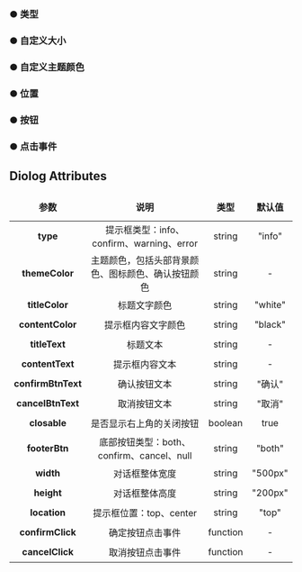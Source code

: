 <script lang="ts" setup>
    // import dia from './Dialog.vue'
    import diaType from './DialogType.vue'
    import diaSize from './DialogSize.vue'
    import diaThemeColor from './DialogThemeColor.vue'
    import diaLocation from './DialogLocation.vue'
    import diaButton from './DialogButton.vue'
    import diaClick from './DialogClick.vue'
</script>

<!-- <dia/>   -->

### ● 类型
<diaType/>

### ● 自定义大小
<diaSize/>

### ● 自定义主题颜色
<diaThemeColor/>

### ● 位置
<diaLocation/>

### ● 按钮
<diaButton/>

### ● 点击事件
<diaClick/>

<style>
    table{
        width: 100%; 
    }
    th {
        height: 50px;
    }
    td {
        height: 35px;
    }
    table, th, td {
        border: 1px solid var(--default-border-color);
        border-collapse: collapse;
    }
</style>

## Diolog Attributes
|      **参数**      | 说明                                               |   类型   | 默认值  |
| :----------------: | :--------------------------------------------------: | :------: | :-----: |
|      **type**      | 提示框类型：info、confirm、warning、error          |  string  | "info"  |
|   **themeColor**   | 主题颜色，包括头部背景颜色、图标颜色、确认按钮颜色 |  string  |    -    |
|   **titleColor**   | 标题文字颜色                                       |  string  | "white" |
|  **contentColor**  | 提示框内容文字颜色                                 |  string  | "black" |
|   **titleText**    | 标题文本                                           |  string  |    -    |
|  **contentText**   | 提示框内容文本                                     |  string  |    -    |
| **confirmBtnText** | 确认按钮文本                                       |  string  | "确认"  |
| **cancelBtnText**  | 取消按钮文本                                       |  string  | "取消"  |
|    **closable**    | 是否显示右上角的关闭按钮                           | boolean  |  true   |
|   **footerBtn**    | 底部按钮类型：both、confirm、cancel、null          |  string  | "both"  |
|     **width**      | 对话框整体宽度                                     |  string  | "500px" |
|     **height**     | 对话框整体高度                                     |  string  | "200px" |
|    **location**    | 提示框位置：top、center                            |  string  |  "top"  |
|  **confirmClick**  | 确定按钮点击事件                                   | function |    -    |
|  **cancelClick**   | 取消按钮点击事件                                   | function |    -    |